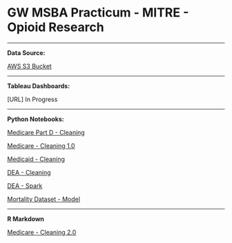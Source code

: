 # GW MSBA Practicum - MITRE - Opioid Research

<hr>

**Data Source:**

[AWS S3 Bucket](https://s3.console.aws.amazon.com/s3/buckets/practicum-mitre/?region=us-east-1&tab=overview)

<hr>

**Tableau Dashboards:**

[URL] In Progress

<hr>

**Python Notebooks:**


[Medicare Part D - Cleaning](https://github.com/martimsilva/practicum_mitre/blob/master/Cleaning%20Medicare%20Dataset.ipynb)

[Medicare - Cleaning 1.0](https://github.com/martimsilva/practicum_mitre/blob/master/Cleaning%20Medicare%20Dataset.ipynb)

[Medicaid - Cleaning](https://github.com/martimsilva/practicum_mitre/blob/master/Medicaid_Cleaning.ipynb)

[DEA - Cleaning](https://github.com/martimsilva/practicum_mitre/blob/master/dea-sample.ipynb)

[DEA - Spark](https://github.com/martimsilva/practicum_mitre/blob/master/dea_spark_code_filtering.txt)

[Mortality Dataset - Model](https://github.com/martimsilva/practicum_mitre/blob/master/Mort2017_EDA_Final.ipynb)

<hr>

**R Markdown**

[Medicare - Cleaning 2.0](https://github.com/martimsilva/practicum_mitre/blob/master/Cleaning%20Medicare.Rmd)
